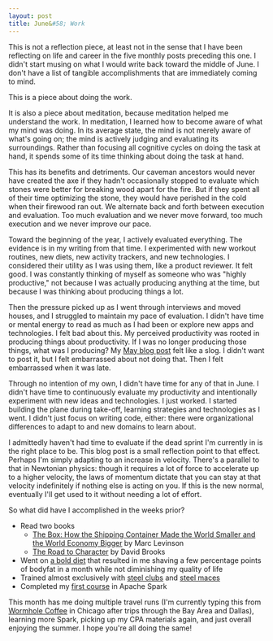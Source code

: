 ```yaml
---
layout: post
title: June&#58; Work
---
```


This is not a reflection piece, at least not in the sense that I have been reflecting on life and career in the five monthly posts preceding this one. I didn't start musing on what I would write back toward the middle of June. I don't have a list of tangible accomplishments that are immediately coming to mind.

This is a piece about doing the work.

It is also a piece about meditation, because meditation helped me understand the work. In meditation, I learned how to become aware of what my mind was doing. In its average state, the mind is not merely aware of what's going on; the mind is actively judging and evaluating its surroundings. Rather than focusing all cognitive cycles on doing the task at hand, it spends some of its time thinking about doing the task at hand. 

This has its benefits and detriments. Our caveman ancestors would never have created the axe if they hadn't occasionally stopped to evaluate which stones were better for breaking wood apart for the fire. But if they spent all of their time optimizing the stone, they would have perished in the cold when their firewood ran out. We alternate back and forth between execution and evaluation. Too much evaluation and we never move forward, too much execution and we never improve our pace.

Toward the beginning of the year, I actively evaluated everything. The evidence is in my writing from that time. I experimented with new workout routines, new diets, new activity trackers, and new technologies. I considered their utility as I was using them, like a product reviewer. It felt good. I was constantly thinking of myself as someone who was "highly productive," not because I was actually producing anything at the time, but because I was thinking about producing things a lot. 

Then the pressure picked up as I went through interviews and moved houses, and I struggled to maintain my pace of evaluation. I didn't have time or mental energy to read as much as I had been or explore new apps and technologies. I felt bad about this. My perceived productivity was rooted in producing things about productivity. If I was no longer producing those things, what was I producing? My [May blog post](http://josephmosby.com/2016/05/30/a-may-recap.html) felt like a slog. I didn't want to post it, but I felt embarrassed about not doing that. Then I felt embarrassed when it was late.

Through no intention of my own, I didn't have time for any of that in June. I didn't have time to continuously evaluate my productivity and intentionally experiment with new ideas and technologies. I just worked. I started building the plane during take-off, learning strategies and technologies as I went. I didn't just focus on writing code, either: there were organizational differences to adapt to and new domains to learn about.

I admittedly haven't had time to evaluate if the dead sprint I'm currently in is the right place to be. This blog post is a small reflection point to that effect. Perhaps I'm simply adapting to an increase in velocity. There's a parallel to that in Newtonian physics: though it requires a lot of force to accelerate up to a higher velocity, the laws of momentum dictate that you can stay at that velocity indefinitely if nothing else is acting on you. If this is the new normal, eventually I'll get used to it without needing a lot of effort. 

So what did have I accomplished in the weeks prior? 

  - Read two books
    - [The Box: How the Shipping Container Made the World Smaller and the World Economy Bigger](http://amzn.to/29ElCh2) by Marc Levinson
    - [The Road to Character](http://amzn.to/29uV0Ri) by David Brooks
  - Went on [a bold diet](https://en.wikipedia.org/wiki/Slow-Carb_Diet) that resulted in me shaving a few percentage points of bodyfat in a month while not diminishing my quality of life
  - Trained almost exclusively with [steel clubs](https://www.onnit.com/onnit-steel-clubs/) and [steel maces](https://www.onnit.com/onnit-steel-mace/)
  - Completed my [first course](https://www.edx.org/course/introduction-apache-spark-uc-berkeleyx-cs105x) in Apache Spark

This month has me doing multiple travel runs (I'm currently typing this from [Wormhole Coffee](http://www.thewormhole.us/) in Chicago after trips through the Bay Area and Dallas), learning more Spark, picking up my CPA materials again, and just overall enjoying the summer. I hope you're all doing the same!
